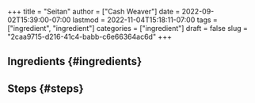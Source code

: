 +++
title = "Seitan"
author = ["Cash Weaver"]
date = 2022-09-02T15:39:00-07:00
lastmod = 2022-11-04T15:18:11-07:00
tags = ["ingredient", "ingredient"]
categories = ["ingredient"]
draft = false
slug = "2caa9715-d216-41c4-babb-c6e66364ac6d"
+++

## Ingredients {#ingredients}


## Steps {#steps}
